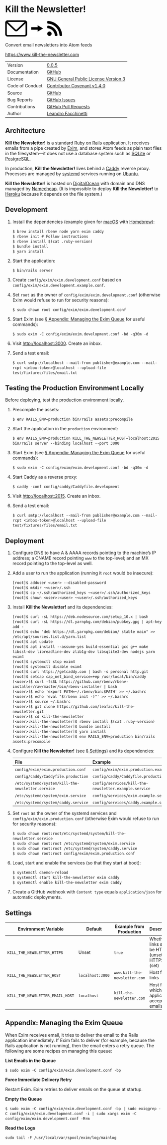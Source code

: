 Kill the Newsletter!
====================

![](app/assets/images/envelope-to-feed.svg)

Convert email newsletters into Atom feeds

https://www.kill-the-newsletter.com

|||
|-|-|
| Version | [0.0.5](CHANGELOG.md#005---2019-02-03) |
| Documentation | [GitHub](https://github.com/leafac/kill-the-newsletter#readme) |
| License | [GNU General Public License Version 3](https://gnu.org/licenses/gpl-3.0.txt) |
| Code of Conduct | [Contributor Covenant v1.4.0](http://contributor-covenant.org/version/1/4/) |
| Source | [GitHub](https://github.com/leafac/kill-the-newsletter) |
| Bug Reports | [GitHub Issues](https://github.com/leafac/kill-the-newsletter/issues) |
| Contributions | [GitHub Pull Requests](https://github.com/leafac/kill-the-newsletter/pulls) |
| Author | [Leandro Facchinetti](https://www.leafac.com) |

Architecture
------------

**Kill the Newsletter!** is a standard [Ruby on Rails](https://rubyonrails.org) application. It receives emails from a pipe created by [Exim](https://www.exim.org), and stores Atom feeds as plain text files in the filesystem—it does not use a database system such as [SQLite](https://www.sqlite.org) or [PostgreSQL](https://www.sqlite.org/index.html).

In production, **Kill the Newsletter!** lives behind a [Caddy](https://caddyserver.com) reverse proxy. Processes are managed by [systemd](https://www.freedesktop.org/wiki/Software/systemd/) services running on [Ubuntu](https://www.ubuntu.com).

**Kill the Newsletter!** is hosted on [DigitalOcean](https://www.digitalocean.com) with domain and DNS managed by [Namecheap](https://www.namecheap.com). (It is impossible to deploy **Kill the Newsletter!** to [Heroku](https://www.heroku.com/) because it depends on the file system.)

Development
-----------

1. Install the dependencies (example given for [macOS](https://www.apple.com/macos/) with [Homebrew](https://brew.sh)):

   ```console
   $ brew install rbenv node yarn exim caddy
   $ rbenv init # Follow instructions
   $ rbenv install $(cat .ruby-version)
   $ bundle install
   $ yarn install
   ```

2. Start the application:

   ```console
   $ bin/rails server
   ```

3. Create `config/exim/exim.development.conf` based on `config/exim/exim.development.example.conf`.

4. Set `root` as the owner of `config/exim/exim.development.conf` (otherwise Exim would refuse to run for security reasons):

   ```console
   $ sudo chown root config/exim/exim.development.conf
   ```

5. Start Exim (see [§ Appendix: Managing the Exim Queue](#appendix--managing-the-exim-queue) for useful commands):

   ```console
   $ sudo exim -C config/exim/exim.development.conf -bd -q30m -d
   ```

6. Visit <http://localhost:3000>. Create an inbox.

7. Send a test email:

   ```console
   $ curl smtp://localhost --mail-from publisher@example.com --mail-rcpt <inbox-token>@localhost --upload-file test/fixtures/files/email.txt
   ```

Testing the Production Environment Locally
------------------------------------------

Before deploying, test the production environment locally.

1. Precompile the assets:

   ```console
   $ env RAILS_ENV=production bin/rails assets:precompile
   ```

2. Start the application in the `production` environment:

   ```console
   $ env RAILS_ENV=production KILL_THE_NEWSLETTER_HOST=localhost:2015 bin/rails server --binding localhost --port 3000
   ```

3. Start Exim (see [§ Appendix: Managing the Exim Queue](#appendix--managing-the-exim-queue) for useful commands):

   ```console
   $ sudo exim -C config/exim/exim.development.conf -bd -q30m -d
   ```

4. Start Caddy as a reverse proxy:

   ```console
   $ caddy -conf config/caddy/Caddyfile.development
   ```

5. Visit <http://localhost:2015>. Create an inbox.

6. Send a test email:

   ```console
   $ curl smtp://localhost --mail-from publisher@example.com --mail-rcpt <inbox-token>@localhost --upload-file test/fixtures/files/email.txt
   ```

Deployment
----------

1. Configure DNS to have A & AAAA records pointing to the machine’s IP address; a CNAME record pointing `www` to the top-level; and an MX record pointing to the top-level as well.

2. Add a user to run the application (running it `root` would be insecure):

   ```console
   [root]$ adduser <user> --disabled-password
   [root]$ mkdir ~<user>/.ssh
   [root]$ cp ~/.ssh/authorized_keys ~<user>/.ssh/authorized_keys
   [root]$ chown <user>:<user> ~<user>/.ssh/authorized_keys
   ```

3. Install **Kill the Newsletter!** and its dependencies:

   ```console
   [root]$ curl -sL https://deb.nodesource.com/setup_10.x | bash
   [root]$ curl -sL https://dl.yarnpkg.com/debian/pubkey.gpg | apt-key add -
   [root]$ echo "deb https://dl.yarnpkg.com/debian/ stable main" >> /etc/apt/sources.list.d/yarn.list
   [root]$ apt update
   [root]$ apt install --assume-yes build-essential gcc g++ make libssl-dev libreadline-dev zlib1g-dev libsqlite3-dev nodejs yarn exim4
   [root]$ systemctl stop exim4
   [root]$ systemctl disable exim4
   [root]$ curl https://getcaddy.com | bash -s personal http.git
   [root]$ setcap cap_net_bind_service=+ep /usr/local/bin/caddy
   [<user>]$ curl -fsSL https://github.com/rbenv/rbenv-installer/raw/master/bin/rbenv-installer | bash
   [<user>]$ echo 'export PATH=~/.rbenv/bin:$PATH' >> ~/.bashrc
   [<user>]$ echo 'eval "$(rbenv init -)"' >> ~/.bashrc
   [<user>]$ source ~/.bashrc
   [<user>]$ git clone https://github.com/leafac/kill-the-newsletter.git
   [<user>]$ cd kill-the-newsletter
   [<user>:kill-the-newsletter]$ rbenv install $(cat .ruby-version)
   [<user>:kill-the-newsletter]$ bundle install
   [<user>:kill-the-newsletter]$ yarn install
   [<user>:kill-the-newsletter]$ env RAILS_ENV=production bin/rails assets:precompile
   ```

4. Configure **Kill the Newsletter!** (see [§ Settings](#settings)) and its dependencies:

   | File | Example |
   |-|-|
   | `config/exim/exim.production.conf` | `config/exim/exim.production.example.conf` |
   | `config/caddy/Caddyfile.production` | `config/caddy/Caddyfile.production.example` |
   | `/etc/systemd/system/kill-the-newsletter.service` | `config/services/kill-the-newsletter.example.service` |
   | `/etc/systemd/system/exim.service` | `config/services/exim.example.service` |
   | `/etc/systemd/system/caddy.service` | `config/services/caddy.example.service` |

5. Set `root` as the owner of the systemd services and `config/exim/exim.production.conf` (otherwise Exim would refuse to run for security reasons):

   ```console
   $ sudo chown root:root/etc/systemd/system/kill-the-newsletter.service
   $ sudo chown root:root /etc/systemd/system/exim.service
   $ sudo chown root:root /etc/systemd/system/caddy.service
   $ sudo chown root:root config/exim/exim.production.conf
   ```

6. Load, start and enable the services (so that they start at boot):

   ```console
   $ systemctl daemon-reload
   $ systemctl start kill-the-newsletter exim caddy
   $ systemctl enable kill-the-newsletter exim caddy
   ```

7. Create a GitHub webhook with `Content type` equals `application/json` for automatic deployments.

Settings
--------

| Environment Variable | Default | Example from Production | Description |
|-|-|-|-|
| `KILL_THE_NEWSLETTER_HTTPS` | Unset | `true` | Whether links should be HTTP (unset) or HTTPS (set) |
| `KILL_THE_NEWSLETTER_HOST` | `localhost:3000` | `www.kill-the-newsletter.com` | Host for links |
| `KILL_THE_NEWSLETTER_EMAIL_HOST` | `localhost` | `kill-the-newsletter.com` | Host for which the application accepts emails |

Appendix: Managing the Exim Queue
---------------------------------

When Exim receives email, it tries to deliver the email to the Rails application immediately. If Exim fails to deliver (for example, because the Rails application is not running), then the email enters a retry queue. The following are some recipes on managing this queue:

**List Emails in the Queue**

```console
$ sudo exim -C config/exim/exim.development.conf -bp
```

**Force Immediate Delivery Retry**

Restart Exim. Exim retries to deliver emails on the queue at startup.

**Empty the Queue**

```console
$ sudo exim -C config/exim/exim.development.conf -bp | sudo exiqgrep -C config/exim/exim.development.conf -i | sudo xargs exim -C config/exim/exim.development.conf -Mrm
```

**Read the Logs**

```console
sudo tail -F /usr/local/var/spool/exim/log/mainlog
```
